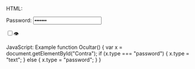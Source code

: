 HTML:
<!-- Password field -->
Password: <input type="password" value="FakePSW" id="myInput">

<!-- An element to toggle between password visibility -->
<input type="checkbox" onclick="Ocultar()">👁


JavaScript:
Example
function Ocultar() {
  var x = document.getElementById("Contra");
  if (x.type === "password") {
    x.type = "text";
  } else {
    x.type = "password";
  }
}
